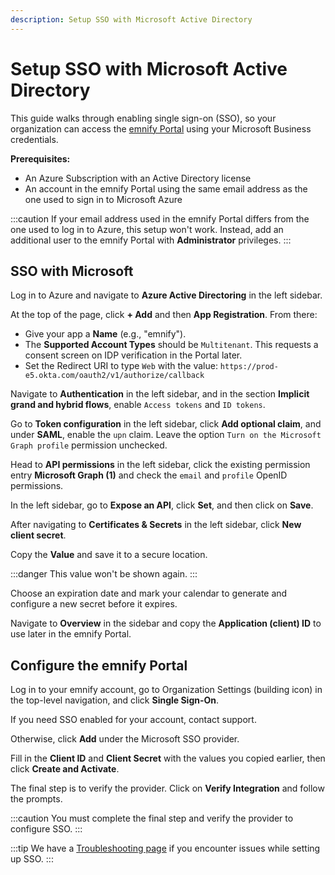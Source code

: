 ```yaml
---
description: Setup SSO with Microsoft Active Directory
---
```


# Setup SSO with Microsoft Active Directory

This guide walks through enabling single sign-on (SSO), so your organization can access the [emnify Portal](https://portal.emnify.com/) using your Microsoft Business credentials.

**Prerequisites:**

- An Azure Subscription with an Active Directory license
- An account in the emnify Portal using the same email address as the one used to sign in to Microsoft Azure

:::caution
If your email address used in the emnify Portal differs from the one used to log in to Azure, this setup won't work.
Instead, add an additional user to the emnify Portal with **Administrator** privileges.
:::

## SSO with Microsoft

Log in to Azure and navigate to **Azure Active Directoring** in the left sidebar.

At the top of the page, click **+ Add** and then **App Registration**. 
From there:
- Give your app a **Name** (e.g., "emnify").
- The **Supported Account Types** should be `Multitenant`.
This requests a consent screen on IDP verification in the Portal later. 
- Set the Redirect URI to type `Web` with the value: `https://prod-e5.okta.com/oauth2/v1/authorize/callback`

Navigate to **Authentication** in the left sidebar, and in the section **Implicit grand and hybrid flows**, enable `Access tokens` and `ID tokens`.

Go to **Token configuration** in the left sidebar, click **Add optional claim**, and under **SAML**, enable the `upn` claim.
Leave the option `Turn on the Microsoft Graph profile` permission unchecked.

Head to **API permissions** in the left sidebar, click the existing permission entry **Microsoft Graph (1)** and check the `email` and `profile` OpenID permissions.

In the left sidebar, go to **Expose an API**, click **Set**, and then click on **Save**.

After navigating to **Certificates & Secrets** in the left sidebar, click **New client secret**.

Copy the **Value** and save it to a secure location.

:::danger
This value won't be shown again.
:::

Choose an expiration date and mark your calendar to generate and configure a new secret before it expires.

Navigate to **Overview** in the sidebar and copy the **Application (client) ID** to use later in the emnify Portal.

## Configure the emnify Portal

Log in to your emnify account, go to Organization Settings (building icon) in the top-level navigation, and click **Single Sign-On**.

If you need SSO enabled for your account, contact support.

Otherwise, click **Add** under the Microsoft SSO provider.

Fill in the **Client ID** and **Client Secret** with the values you copied earlier, then click **Create and Activate**.

The final step is to verify the provider. 
Click on **Verify Integration** and follow the prompts.

:::caution
You must complete the final step and verify the provider to configure SSO.
:::

:::tip
We have a [Troubleshooting page](troubleshooting#microsoft-active-directory) if you encounter issues while setting up SSO.
:::